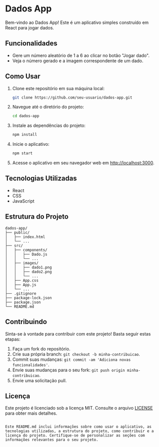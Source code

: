 
# Dados App

Bem-vindo ao Dados App! Este é um aplicativo simples construído em React para jogar dados.

## Funcionalidades

- Gere um número aleatório de 1 a 6 ao clicar no botão "Jogar dado".
- Veja o número gerado e a imagem correspondente de um dado.

## Como Usar

1. Clone este repositório em sua máquina local:

   ```bash
   git clone https://github.com/seu-usuario/dados-app.git
   ```

2. Navegue até o diretório do projeto:

   ```bash
   cd dados-app
   ```

3. Instale as dependências do projeto:

   ```bash
   npm install
   ```

4. Inicie o aplicativo:

   ```bash
   npm start
   ```

5. Acesse o aplicativo em seu navegador web em [http://localhost:3000](http://localhost:3000).

## Tecnologias Utilizadas

- React
- CSS
- JavaScript

## Estrutura do Projeto

```
dados-app/
├── public/
│   ├── index.html
│   └── ...
├── src/
│   ├── components/
│   │   ├── Dado.js
│   │   └── ...
│   ├── images/
│   │   ├── dado1.png
│   │   ├── dado2.png
│   │   └── ...
│   ├── App.css
│   ├── App.js
│   └── ...
├── .gitignore
├── package-lock.json
├── package.json
└── README.md
```

## Contribuindo

Sinta-se à vontade para contribuir com este projeto! Basta seguir estas etapas:

1. Faça um fork do repositório.
2. Crie sua própria branch: `git checkout -b minha-contribuicao`.
3. Commit suas mudanças: `git commit -am 'Adiciona novas funcionalidades'`.
4. Envie suas mudanças para o seu fork: `git push origin minha-contribuicao`.
5. Envie uma solicitação pull.

## Licença

Este projeto é licenciado sob a licença MIT. Consulte o arquivo [LICENSE](LICENSE) para obter mais detalhes.

```

Este README.md inclui informações sobre como usar o aplicativo, as tecnologias utilizadas, a estrutura do projeto, como contribuir e a licença do projeto. Certifique-se de personalizar as seções com informações relevantes para o seu projeto.

